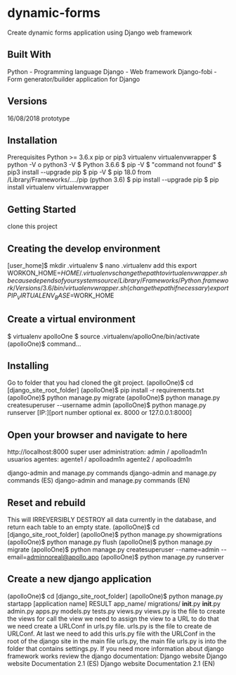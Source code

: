 # dynamic-forms

Create dynamic forms application using Django web framework

## Built With

Python - Programming language
Django - Web framework
Django-fobi - Form generator/builder application for Django

## Versions

16/08/2018 prototype

## Installation

Prerequisites
Python >= 3.6.x
pip or pip3
virtualenv
virtualenvwrapper
$ python -V o python3 -V
$ Python 3.6.6
$ pip -V
$ "command not found"
$ pip3 install --upgrade pip
$ pip -V
$ pip 18.0 from /Library/Frameworks/..../pip (python 3.6)
$ pip install --upgrade pip
$ pip install virtualenv virtualenvwrapper

## Getting Started

clone this project

## Creating the develop environment

[user_home]$ mkdir .virtualenv
$ nano .virtualenv
add this
export WORKON_HOME=$HOME/.virtualenvs
change the path to virtualenvwrapper.sh because depends of your system
source /Library/Frameworks/Python.framework/Versions/3.6/bin/virtualenvwrapper.sh (change the path if necessary)
export PIP_VIRTUALENV_BASE=$WORK_HOME 

## Create a virtual environment

$ virtualenv apolloOne
$ source .virtualenv/apolloOne/bin/activate
(apolloOne)$ command...

## Installing

Go to folder that you had cloned the git project.
(apolloOne)$ cd [django_site_root_folder]
(apolloOne)$ pip install -r requirements.txt
(apolloOne)$ python manage.py migrate
(apolloOne)$ python manage.py createsuperuser --username admin
(apolloOne)$ python manage.py runserver [IP:][port number optional ex. 8000 or 127.0.0.1:8000]

## Open your browser and navigate to here

http://localhost:8000
super user administration: admin / apolloadm1n
usuarios agentes:
agente1 / apolloadm1n
agente2 / apolloadm1n

django-admin and manage.py commands
django-admin and manage.py commands (ES)
django-admin and manage.py commands (EN)

## Reset and rebuild

This will IRREVERSIBLY DESTROY all data currently in the database, and return each table to an empty state.
(apolloOne)$ cd [django_site_root_folder]
(apolloOne)$ python manage.py showmigrations
(apolloOne)$ python manage.py flush
(apolloOne)$ python manage.py migrate
(apolloOne)$ python manage.py createsuperuser --name=admin --email=adminnoreal@apollo.apo
(apolloOne)$ python manage.py runserver

## Create a new django application

(apolloOne)$ cd [django_site_root_folder]
(apolloOne)$ python manage.py startapp [application name]
RESULT
app_name/
    migrations/
        __init__.py
    __init__.py
    admin.py
    apps.py
    models.py
    tests.py
    views.py
views.py is the file to create the views for call the view we need to assign the view to a URL to do that we need create a URLConf in urls.py file.
urls.py is the file to create de URLConf.
At last we need to add this urls.py file with the URLConf in the root of the django site in the main file urls.py, the main file urls.py is into the folder that contains settings.py.
If you need more information about django framework works review the django documentation:
Django website
Django website Documentation 2.1 (ES)
Django website Documentation 2.1 (EN)
